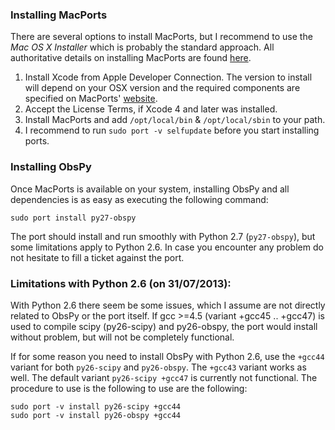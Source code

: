 ###  Installing MacPorts

There are several options to install MacPorts, but I recommend to use the _Mac OS X Installer_ which is probably the standard approach. All authoritative details on installing MacPorts are found [here](http://www.macports.org/install.php). 

1. Install Xcode from Apple Developer Connection. The version to install will depend on your OSX version and the required components are specified on MacPorts' [website](http://www.macports.org/install.php). 
1. Accept the License Terms, if Xcode 4 and later was installed.
1. Install MacPorts and add `/opt/local/bin` & `/opt/local/sbin` to your path.
1. I recommend to run `sudo port -v selfupdate` before you start installing ports.

### Installing ObsPy

Once MacPorts is available on your system, installing ObsPy and all dependencies is as easy as executing the following command:

    sudo port install py27-obspy

The port should install and run smoothly with Python 2.7 (`py27-obspy`), but some limitations apply to Python 2.6. In case you encounter any problem do not hesitate to fill a ticket against the port. 

### Limitations with Python 2.6 (on 31/07/2013):

With Python 2.6 there seem be some issues, which I assume are not directly related to ObsPy or the port itself. If gcc >=4.5 (variant +gcc45 .. +gcc47) is used to compile scipy (py26-scipy) and py26-obspy, the port would install without problem, but will not be completely functional. 

If for some reason you need to install ObsPy with Python 2.6, use the `+gcc44` variant for both `py26-scipy`  and `py26-obspy`. The `+gcc43` variant works as well. The default variant `py26-scipy +gcc47` is currently not functional. The procedure to use is the following to use are the following:

    sudo port -v install py26-scipy +gcc44 
    sudo port -v install py26-obspy +gcc44

